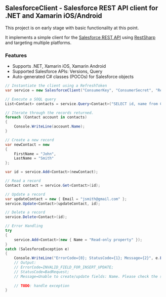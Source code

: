 ## SalesforceClient - Salesforce REST API client for .NET and Xamarin iOS/Android

This project is on early stage with basic functionality at this point.

It implements a simple client for the [Salesforce REST API][1] using [RestSharp][2] and targeting multiple platforms.

### Features

* Supports .NET, Xamarin iOS, Xamarin Android
* Supported Salesforce APIs: Versions, Query
* Auto-generated C# classes (POCOs) for Salesforce objects

```csharp
// Instantiate the client using a RefreshToken
var service = new SalesforceClient("ConsumerKey", "ConsumerSecret", "RefreshToken");

// Execute a SOQL query
List<Contact> contacts = service.Query<Contact>("SELECT id, name from Contact");

// Iterate through the records returned.
foreach (Contact account in contacts)
{
	Console.WriteLine(account.Name);
}

// Create a new record
var newContact = new
{
	FirstName = "John",
	LastName = "Smith"
};

var id = service.Add<Contact>(newContact);

// Read a record
Contact contact = service.Get<Contact>(id);

// Update a record
var updateContact = new { Email = "jsmith@gmail.com" };
service.Update<Contact>(updateContact, id);

// Delete a record
service.Delete<Contact>(id);

// Error Handling
try
{
	service.Add<Contact>(new { Name = "Read-only property" });
}
catch (SalesforceException e)
{
	Console.WriteLine("ErrorCode={0}; StatusCode={1}; Message={2}", e.ErrorCode, e.StatusCode, e.Message);
	// Output:
	// ErrorCode=INVALID_FIELD_FOR_INSERT_UPDATE; 
	// StatusCode=BadRequest; 
	// Message=Unable to create/update fields: Name. Please check the security settings of this field and verify that it is read/write for your profile or permission set.
	
	// TODO: handle exception
}
```
  [1]: http://www.salesforce.com/us/developer/docs/api_rest/Content/resources_list.htm
  [2]: http://restsharp.org
